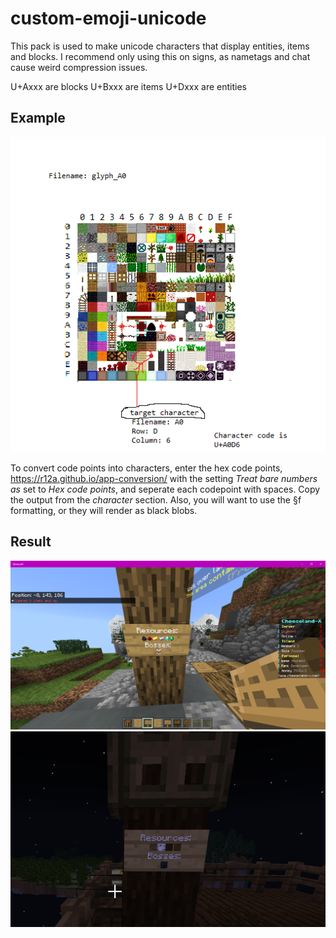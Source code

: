 # custom-emoji-unicode
This pack is used to make unicode characters that display entities, items and blocks. 
I recommend only using this on signs, as nametags and chat cause weird compression issues.

U+Axxx are blocks
U+Bxxx are items
U+Dxxx are entities
## Example
![Alt text](example.png?raw=true "Example")

To convert code points into characters, enter the hex code points,
https://r12a.github.io/app-conversion/
with the setting *Treat bare numbers as* set to *Hex code points*, and seperate each codepoint with spaces.
Copy the output from the *character* section.
Also, you will want to use the §f formatting, or they will render as black blobs.
## Result
![Alt text](ex1.png?raw=true "Example")
![Alt text](ex2.png?raw=true "Example")
